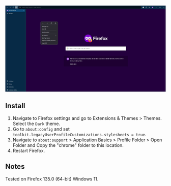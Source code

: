 ![Preview](assets/preview.jpg "Preview")

## Install

1. Navigate to Firefox settings and go to Extensions & Themes > Themes. Select the `Dark` theme.
2. Go to `about:config` and set `toolkit.legacyUserProfileCustomizations.stylesheets = true`.
3. Navigate to `about:support` > Application Basics > Profile Folder > Open Folder and Copy the "chrome" folder to this location.
4. Restart Firefox.

## Notes
Tested on Firefox 135.0 (64-bit) Windows 11.

